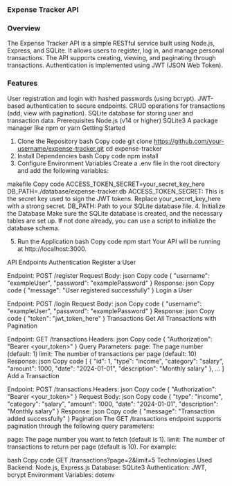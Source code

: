 ### Expense Tracker API
### Overview
The Expense Tracker API is a simple RESTful service built using Node.js, Express, and SQLite. It allows users to register, log in, and manage personal transactions. The API supports creating, viewing, and paginating through transactions. Authentication is implemented using JWT (JSON Web Token).

### Features
User registration and login with hashed passwords (using bcrypt).
JWT-based authentication to secure endpoints.
CRUD operations for transactions (add, view with pagination).
SQLite database for storing user and transaction data.
Prerequisites
Node.js (v14 or higher)
SQLite3
A package manager like npm or yarn
Getting Started
1. Clone the Repository
bash
Copy code
git clone https://github.com/your-username/expense-tracker.git
cd expense-tracker
2. Install Dependencies
bash
Copy code
npm install
3. Configure Environment Variables
Create a .env file in the root directory and add the following variables:

makefile
Copy code
ACCESS_TOKEN_SECRET=your_secret_key_here
DB_PATH=./database/expense-tracker.db
ACCESS_TOKEN_SECRET: This is the secret key used to sign the JWT tokens. Replace your_secret_key_here with a strong secret.
DB_PATH: Path to your SQLite database file.
4. Initialize the Database
Make sure the SQLite database is created, and the necessary tables are set up. If not done already, you can use a script to initialize the database schema.

5. Run the Application
bash
Copy code
npm start
Your API will be running at http://localhost:3000.

API Endpoints
Authentication
Register a User

Endpoint: POST /register
Request Body:
json
Copy code
{
  "username": "exampleUser",
  "password": "examplePassword"
}
Response:
json
Copy code
{
  "message": "User registered successfully"
}
Login a User

Endpoint: POST /login
Request Body:
json
Copy code
{
  "username": "exampleUser",
  "password": "examplePassword"
}
Response:
json
Copy code
{
  "token": "jwt_token_here"
}
Transactions
Get All Transactions with Pagination

Endpoint: GET /transactions
Headers:
json
Copy code
{
  "Authorization": "Bearer <your_token>"
}
Query Parameters:
page: The page number (default: 1)
limit: The number of transactions per page (default: 10)
Response:
json
Copy code
[
  {
    "id": 1,
    "type": "income",
    "category": "salary",
    "amount": 1000,
    "date": "2024-01-01",
    "description": "Monthly salary"
  },
  ...
]
Add a Transaction

Endpoint: POST /transactions
Headers:
json
Copy code
{
  "Authorization": "Bearer <your_token>"
}
Request Body:
json
Copy code
{
  "type": "income",
  "category": "salary",
  "amount": 1000,
  "date": "2024-01-01",
  "description": "Monthly salary"
}
Response:
json
Copy code
{
  "message": "Transaction added successfully"
}
Pagination
The GET /transactions endpoint supports pagination through the following query parameters:

page: The page number you want to fetch (default is 1).
limit: The number of transactions to return per page (default is 10).
For example:

bash
Copy code
GET /transactions?page=2&limit=5
Technologies Used
Backend: Node.js, Express.js
Database: SQLite3
Authentication: JWT, bcrypt
Environment Variables: dotenv
